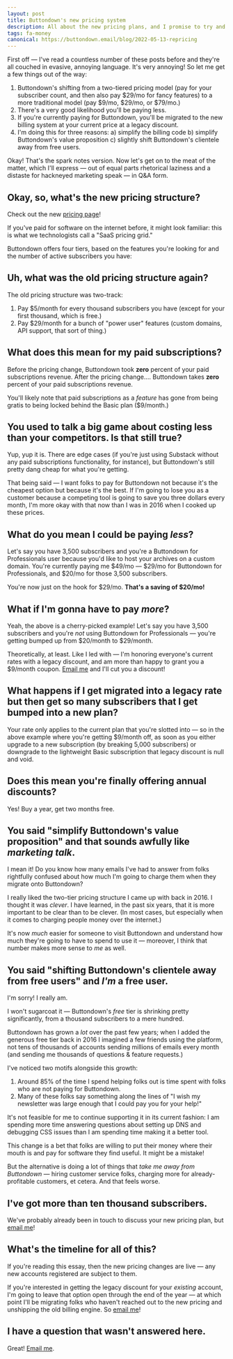 ```yaml
---
layout: post
title: Buttondown's new pricing system
description: All about the new pricing plans, and I promise to try and take it easy on the marketing speak.
tags: fa-money
canonical: https://buttondown.email/blog/2022-05-13-repricing
---
```


First off — I've read a countless number of these posts before and they're all couched in evasive, annoying language. It's very annoying! So let me get a few things out of the way:

1. Buttondown's shifting from a two-tiered pricing model (pay for your subscriber count, and then also pay $29/mo for fancy features) to a more traditional model (pay $9/mo, $29/mo, or $79/mo.)
2. There's a very good likelihood you'll be paying less.
3. If you're currently paying for Buttondown, you'll be migrated to the new billing system at your current price at a legacy discount.
4. I'm doing this for three reasons:
   a) simplify the billing code
   b) simplify Buttondown's value proposition
   c) slightly shift Buttondown's clientele away from free users.

Okay! That's the spark notes version. Now let's get on to the meat of the matter, which I'll express — out of equal parts rhetorical laziness and a distaste for hackneyed marketing speak — in Q&A form.

## Okay, so, what's the new pricing structure?

Check out the new [pricing page](https://buttondown.email/pricing)!

If you've paid for software on the internet before, it might look familiar: this is what we technologists call a "SaaS pricing grid."

Buttondown offers four tiers, based on the features you're looking for and the number of active subscribers you have:

## Uh, what was the old pricing structure again?

The old pricing structure was two-track:

1. Pay $5/month for every thousand subscribers you have (except for your first thousand, which is free.)
2. Pay $29/month for a bunch of "power user" features (custom domains, API support, that sort of thing.)

## What does this mean for my paid subscriptions?

Before the pricing change, Buttondown took **zero** percent of your paid subscriptions revenue. After the pricing change.... Buttondown takes **zero** percent of your paid subscriptions revenue.

You'll likely note that paid subscriptions as a _feature_ has gone from being gratis to being locked behind the Basic plan ($9/month.)

## You used to talk a big game about costing less than your competitors. Is that still true?

Yup, yup it is. There are edge cases (if you're just using Substack without any paid subscriptions functionality, for instance), but Buttondown's still pretty dang cheap for what you're getting.

That being said — I want folks to pay for Buttondown not because it's the cheapest option but because it's the best. If I'm going to lose you as a customer because a competing tool is going to save you three dollars every month, I'm more okay with that now than I was in 2016 when I cooked up these prices.

## What do you mean I could be paying _less_?

Let's say you have 3,500 subscribers and you're a Buttondown for Professionals user because you'd like to host your archives on a custom domain. You're currently paying me $49/mo — $29/mo for Buttondown for Professionals, and $20/mo for those 3,500 subscribers.

You're now just on the hook for $29/mo. **That's a saving of $20/mo!**

## What if I'm gonna have to pay _more_?

Yeah, the above is a cherry-picked example! Let's say you have 3,500 subscribers and you're _not_ using Buttondown for Professionals — you're getting bumped up from $20/month to $29/month.

Theoretically, at least. Like I led with — I'm honoring everyone's current rates with a legacy discount, and am more than happy to grant you a $9/month coupon. [Email me](mailto:justin@buttondown.email) and I'll cut you a discount!

## What happens if I get migrated into a legacy rate but then get so many subscribers that I get bumped into a new plan?

Your rate only applies to the current plan that you're slotted into — so in the above example where you're getting $9/month off, as soon as you either upgrade to a new subscription (by breaking 5,000 subscribers) or downgrade to the lightweight Basic subscription that legacy discount is null and void.

## Does this mean you're finally offering annual discounts?

Yes! Buy a year, get two months free.

## You said "simplify Buttondown's value proposition" and that sounds awfully like _marketing talk_.

I mean it! Do you know how many emails I've had to answer from folks rightfully confused about how much I'm going to charge them when they migrate onto Buttondown?

I really liked the two-tier pricing structure I came up with back in 2016. I thought it was _clever_. I have learned, in the past six years, that it is more important to be clear than to be clever. (In most cases, but especially when it comes to charging people money over the internet.)

It's now _much_ easier for someone to visit Buttondown and understand how much they're going to have to spend to use it — moreover, I think that number makes more sense to _me_ as well.

## You said "shifting Buttondown's clientele away from free users" and _I'm_ a free user.

I'm sorry! I really am.

I won't sugarcoat it — Buttondown's _free_ tier is shrinking pretty significantly, from a thousand subscribers to a mere hundred.

Buttondown has grown a _lot_ over the past few years; when I added the generous free tier back in 2016 I imagined a few friends using the platform, not tens of thousands of accounts sending millions of emails every month (and sending me thousands of questions & feature requests.)

I've noticed two motifs alongside this growth:

1. Around 85% of the time I spend helping folks out is time spent with folks who are not paying for Buttondown.
2. Many of these folks say something along the lines of "I wish my newsletter was large enough that I could pay you for your help!"

It's not feasible for me to continue supporting it in its current fashion: I am spending more time answering questions about setting up DNS and debugging CSS issues than I am spending time making it a better tool.

This change is a bet that folks are willing to put their money where their mouth is and pay for software they find useful. It might be a mistake!

But the alternative is doing a lot of things that _take me away from Buttondown_ — hiring customer service folks, charging more for already-profitable customers, et cetera. And that feels worse.

## I've got more than ten thousand subscribers.

We've probably already been in touch to discuss your new pricing plan, but [email me](mailto:justin@buttondown.email)!

## What's the timeline for all of this?

If you're reading this essay, then the new pricing changes are live — any new accounts registered are subject to them.

If you're interested in getting the legacy discount for your _existing_ account, I'm going to leave that option open through the end of the year — at which point I'll be migrating folks who haven't reached out to the new pricing and unshipping the old billing engine. So [email me](mailto:justin@buttondown.email)!

## I have a question that wasn't answered here.

Great! [Email me](mailto:justin@buttondown.email).
